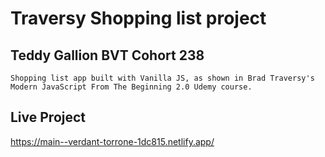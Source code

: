 # Traversy Shopping list project
## Teddy Gallion BVT Cohort 238
	Shopping list app built with Vanilla JS, as shown in Brad Traversy's Modern JavaScript From The Beginning 2.0 Udemy course. 

## Live Project
https://main--verdant-torrone-1dc815.netlify.app/